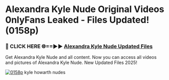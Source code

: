 # Alexandra Kyle Nude Original Videos 0nlyFans Leaked - Files Updated! (0158p)

<h3>🔴 CLICK HERE 🌐==►► <a href="https://tinyurl.com/4mcuefdz" rel="nofollow">Alexandra Kyle Nude Updated Files</a></h3>

Get Alexandra Kyle Nude and all content. Now you can access all videos and pictures of Alexandra Kyle Nude. New Updated Files 2025!

[![0158p](https://i.imgur.com/StAQSOY.gif)](https://tinyurl.com/4mcuefdz)
kyle howarth nudes